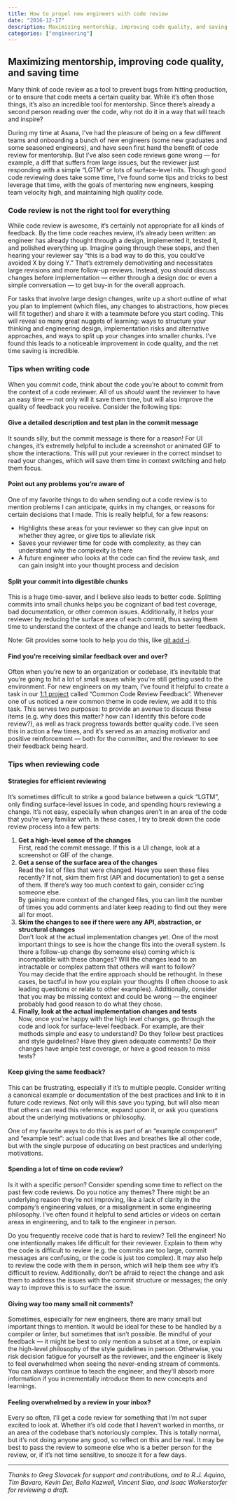 ```yaml
---
title: How to propel new engineers with code review
date: "2016-12-17"
description: Maximizing mentorship, improving code quality, and saving time
categories: ["engineering"]
---
```


## Maximizing mentorship, improving code quality, and saving time

Many think of code review as a tool to prevent bugs from hitting production, or
to ensure that code meets a certain quality bar. While it’s often those things,
it’s also an incredible tool for mentorship. Since there’s already a second
person reading over the code, why not do it in a way that will teach and
inspire?

During my time at Asana, I’ve had the pleasure of being on a few different teams
and onboarding a bunch of new engineers (some new graduates and some seasoned
engineers), and have seen first hand the benefit of code review for mentorship.
But I’ve also seen code reviews gone wrong — for example, a diff that suffers
from large issues, but the reviewer just responding with a simple “LGTM” or lots
of surface-level nits. Though good code reviewing does take some time, I’ve
found some tips and tricks to best leverage that time, with the goals of
mentoring new engineers, keeping team velocity high, and maintaining high
quality code.

### Code review is not the right tool for everything

While code review is awesome, it’s certainly not appropriate for all kinds of
feedback. By the time code reaches review, it’s already been written: an
engineer has already thought through a design, implemented it, tested it, and
polished everything up. Imagine going through these steps, and then hearing your
reviewer say “this is a bad way to do this, you could’ve avoided X by doing Y.”
That’s extremely demotivating and necessitates large revisions and more
follow-up reviews. Instead, you should discuss changes before implementation —
either through a design doc or even a simple conversation — to get buy-in for
the overall approach.

For tasks that involve large design changes, write up a short outline of what
you plan to implement (which files, any changes to abstractions, how pieces will
fit together) and share it with a teammate before you start coding. This will
reveal so many great nuggets of learning: ways to structure your thinking and
engineering design, implementation risks and alternative approaches, and ways to
split up your changes into smaller chunks. I’ve found this leads to a noticeable
improvement in code quality, and the net time saving is incredible.

### Tips when writing code

When you commit code, think about the code you’re about to commit from the
context of a code reviewer. All of us _should_ want the reviewer to have an easy
time — not only will it save them time, but will also improve the quality of
feedback you receive. Consider the following tips:

#### Give a detailed description and test plan in the commit message

It sounds silly, but the commit message is there for a reason! For UI changes,
it’s extremely helpful to include a screenshot or animated GIF to show the
interactions. This will put your reviewer in the correct mindset to read your
changes, which will save them time in context switching and help them focus.

#### Point out any problems you’re aware of

One of my favorite things to do when sending out a code review is to mention
problems I can anticipate, quirks in my changes, or reasons for certain
decisions that I made. This is really helpful, for a few reasons:

- Highlights these areas for your reviewer so they can give input on whether
  they agree, or give tips to alleviate risk
- Saves your reviewer time for code with complexity, as they can understand
  _why_ the complexity is there
- A future engineer who looks at the code can find the review task, and can gain
  insight into your thought process and decision

#### Split your commit into digestible chunks

This is a huge time-saver, and I believe also leads to better code. Splitting
commits into small chunks helps you be cognizant of bad test coverage, bad
documentation, or other common issues. Additionally, it helps your reviewer by
reducing the surface area of each commit, thus saving them time to understand
the context of the change and leads to better feedback.

Note: Git provides some tools to help you do this, like
[git add -i](https://git-scm.com/book/en/v2/Git-Tools-Interactive-Staging).

#### Find you’re receiving similar feedback over and over?

Often when you’re new to an organization or codebase, it’s inevitable that
you’re going to hit a lot of small issues while you’re still getting used to the
environment. For new engineers on my team, I’ve found it helpful to create a
task in our [1:1 project](https://wavelength.asana.com/workstyle-what-is-a-1-1/)
called “Common Code Review Feedback”. Whenever one of us noticed a new common
theme in code review, we add it to this task. This serves two purposes: to
provide an avenue to discuss these items (e.g. why does this matter? how can I
identify this before code review?), as well as track progress towards better
quality code. I’ve seen this in action a few times, and it’s served as an
amazing motivator and positive reinforcement — both for the committer, and the
reviewer to see their feedback being heard.

### Tips when reviewing code

#### Strategies for efficient reviewing

It’s sometimes difficult to strike a good balance between a quick “LGTM”, only
finding surface-level issues in code, and spending hours reviewing a change.
It’s not easy, especially when changes aren’t in an area of the code that you’re
very familiar with. In these cases, I try to break down the code review process
into a few parts:

1. **Get a high-level sense of the changes**<br>First, read the commit message.
   If this is a UI change, look at a screenshot or GIF of the change.
1. **Get a sense of the surface area of the changes**<br>Read the list of files
   that were changed. Have you seen these files recently? If not, skim them
   first (API and documentation) to get a sense of them. If there’s way too much
   context to gain, consider cc’ing someone else.<br>By gaining more context of
   the changed files, you can limit the number of times you add comments and
   later keep reading to find out they were all for moot.
1. **Skim the changes to see if there were any API, abstraction, or structural
   changes**<br>Don’t look at the actual implementation changes yet. One of the
   most important things to see is how the change fits into the overall system.
   Is there a follow-up change (by someone else) coming which is incompatible
   with these changes? Will the changes lead to an intractable or complex
   pattern that others will want to follow?<br> You may decide that the entire
   approach should be rethought. In these cases, be tactful in how you explain
   your thoughts (I often choose to ask leading questions or relate to other
   examples). Additionally, consider that you may be missing context and could
   be wrong — the engineer probably had good reason to do what they chose.
1. **Finally, look at the actual implementation changes and tests**<br>Now, once
   you’re happy with the high level changes, go through the code and look for
   surface-level feedback. For example, are their methods simple and easy to
   understand? Do they follow best practices and style guidelines? Have they
   given adequate comments? Do their changes have ample test coverage, or have a
   good reason to miss tests?

#### Keep giving the same feedback?

This can be frustrating, especially if it’s to multiple people. Consider writing
a canonical example or documentation of the best practices and link to it in
future code reviews. Not only will this save you typing, but will also mean that
others can read this reference, expand upon it, or ask you questions about the
underlying motivations or philosophy.

One of my favorite ways to do this is as part of an “example component” and
“example test”: actual code that lives and breathes like all other code, but
with the single purpose of educating on best practices and underlying
motivations.

#### Spending a lot of time on code review?

Is it with a specific person? Consider spending some time to reflect on the past
few code reviews. Do you notice any themes? There might be an underlying reason
they’re not improving, like a lack of clarity in the company’s engineering
values, or a misalignment in some engineering philosophy. I’ve often found it
helpful to send articles or videos on certain areas in engineering, and to talk
to the engineer in person.

Do you frequently receive code that is hard to review? Tell the engineer! No one
intentionally makes life difficult for their reviewer. Explain to them why the
code is difficult to review (e.g. the commits are too large, commit messages are
confusing, or the code is just too complex). It may also help to review the code
with them in person, which will help them see why it’s difficult to review.
Additionally, don’t be afraid to reject the change and ask them to address the
issues with the commit structure or messages; the only way to improve this is to
surface the issue.

#### Giving way too many small nit comments?

Sometimes, especially for new engineers, there are many small but important
things to mention. It would be ideal for these to be handled by a compiler or
linter, but sometimes that isn’t possible. Be mindful of your feedback — it
might be best to only mention a subset at a time, or explain the high-level
philosophy of the style guidelines in person. Otherwise, you risk decision
fatigue for yourself as the reviewer, and the engineer is likely to feel
overwhelmed when seeing the never-ending stream of comments. You can always
continue to teach the engineer, and they’ll absorb more information if you
incrementally introduce them to new concepts and learnings.

#### Feeling overwhelmed by a review in your inbox?

Every so often, I’ll get a code review for something that I’m not super excited
to look at. Whether it’s old code that I haven’t worked in months, or an area of
the codebase that’s notoriously complex. This is totally normal, but it’s not
doing anyone any good, so reflect on this and be real. It may be best to pass
the review to someone else who is a better person for the review, or, if it’s
not time sensitive, to snooze it for a few days.

---

_Thanks to Greg Slovacek for support and contributions, and to R.J. Aquino, Tim
Bavaro, Kevin Der, Bella Kazwell, Vincent Siao, and Isaac Wolkerstorfer for
reviewing a draft._
